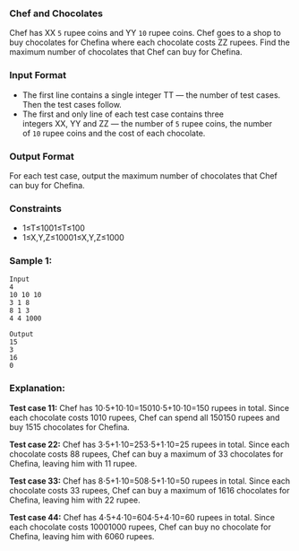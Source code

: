### Chef and Chocolates

Chef has XX `5` rupee coins and YY `10` rupee coins. Chef goes to a shop to buy chocolates for Chefina where each chocolate costs ZZ rupees. Find the maximum number of chocolates that Chef can buy for Chefina.

### Input Format

-   The first line contains a single integer TT — the number of test cases. Then the test cases follow.
-   The first and only line of each test case contains three integers XX, YY and ZZ — the number of `5` rupee coins, the number of `10` rupee coins and the cost of each chocolate.

### Output Format

For each test case, output the maximum number of chocolates that Chef can buy for Chefina.

### Constraints

-   1≤T≤1001≤T≤100
-   1≤X,Y,Z≤10001≤X,Y,Z≤1000

### Sample 1:

```
Input
4
10 10 10
3 1 8
8 1 3
4 4 1000
```

```
Output
15
3
16
0
```

### Explanation:

**Test case 11:** Chef has 10⋅5+10⋅10=15010⋅5+10⋅10=150 rupees in total. Since each chocolate costs 1010 rupees, Chef can spend all 150150 rupees and buy 1515 chocolates for Chefina.

**Test case 22:** Chef has 3⋅5+1⋅10=253⋅5+1⋅10=25 rupees in total. Since each chocolate costs 88 rupees, Chef can buy a maximum of 33 chocolates for Chefina, leaving him with 11 rupee.

**Test case 33:** Chef has 8⋅5+1⋅10=508⋅5+1⋅10=50 rupees in total. Since each chocolate costs 33 rupees, Chef can buy a maximum of 1616 chocolates for Chefina, leaving him with 22 rupee.

**Test case 44:** Chef has 4⋅5+4⋅10=604⋅5+4⋅10=60 rupees in total. Since each chocolate costs 10001000 rupees, Chef can buy no chocolate for Chefina, leaving him with 6060 rupees.
